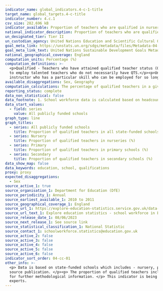 ```yaml
---
indicator_name: global_indicators.4-c-1-title
target_name: global_targets.4-c-title
indicator_number: 4.c.1
csv_size: 282.696 kB
indicator_available: Proportion of teachers who are qualified in nursery, primary and secondary education
national_indicator_description: Proportion of teachers who are qualified in nursery, primary and secondary education in state-funded schools in England
un_designated_tier: Tier II
un_custodian_agency: United Nations Education and Scientific Cultural Organisation - Institute for Statistics (UNESCO-UIS)
goal_meta_link: https://unstats.un.org/sdgs/metadata/files/Metadata-04-0C-01.pdf 
goal_meta_link_text: United Nations Sustainable Development Goals Metadata (PDF 218 KB)
national_geographical_coverage: England
computation_units: Percentage (%)
computation_definitions: >-
  <p>Qualified - Teachers who have attained qualified teacher status (QTS). QTS is considered desirable for teachers in most schools in England. In some schools, including academies, free schools, and independent schools, QTS is not a legal requirement. Academies have a fundamental freedom
  to employ talented teachers who do not necessarily have QTS.</p><p>Unqualified -  An unqualified teacher is either a trainee working towards qualified teacher status (QTS); an overseas trained teacher who has not exceeded the four years they are allowed to teach without having QTS; or an
  instructor who has a particular skill who can be employed for so long as a qualified teacher is not available. </p><p> Nursery - Children aged 2 to 4. </p><p> Primary - Children aged 4 to11. </p><p> Secondary - Children aged 11 to 16. </p>
available_disaggregations: Sex, Geography 
computation_calculations: The percentage of qualified teachers in a given level of education is expressed as (the qualified teachers headcount/total teachers headcount)*100 in that level of education.
reporting_status: complete
data_non_statistical: false
data_footnote: 1. School workforce data is calculated based on headcount. This means the figures may differ slightly from other figures available in the public domain which may use figures for the full time equivalent.
data_start_values:
  - field: series
    value: All publicly funded schools
graph_type: line
graph_titles:
  - series: All publicly funded schools
    title: Proportion of qualified teachers in all state-funded schools (%)
  - series: Nursery
    title: Proportion of qualified teachers in nurseries (%)
  - series: Primary
    title: Proportion of qualified teachers in primary schools (%)
  - series: Secondary
    title: Proportion of qualified teachers in secondary schools (%)
data_show_map: false
data_keywords: education, school, qualifications
proxy: proxy
expected_disaggregations:
  - Sex
source_active_1: true
source_organisation_1: Department for Education (DfE)
source_periodicity_1: Annual
source_earliest_available_1: 2010 to 2011
source_geographical_coverage_1: England
source_url_1: https://explore-education-statistics.service.gov.uk/data-tables/school-workforce-in-england
source_url_text_1: Explore education statistics - school workforce in England
source_release_date_1: 08/06/2023
source_next_release_1: See source link
source_statistical_classification_1: National Statistic
source_contact_1: schoolworkforce.statistics@education.gov.uk
source_active_2: false
source_active_3: false
source_active_4: false
source_active_5: false
source_active_6: false
indicator_sort_order: 04-cc-01
other_info: >-
  <p> Data is based on state-funded schools which includes - nursery, primary, secondary, pupil referral unit (PRU) and special schools, and teachers centrally employed by the local authority. </p><p> Primary schools include both Primary academies and LA maintained primaries from the
  source publication. </p><p> The proportion of qualified teachers includes both full and part time teachers. <p></p>Please see the <a href="https://explore-education-statistics.service.gov.uk/methodology/school-workforce-in-england-methodolgy">School Workforce in England - methodology</a>
  for further methodological information. </p> This indicator is being used as an approximation of the UN SDG Indicator. Where possible, we will work to identify or develop UK data to meet the global indicator specification. This indicator has been identified in collaboration with topic
  experts.
---
```

